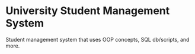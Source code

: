 # University Student Management System
Student management system that uses OOP concepts, SQL db/scripts, and more.
